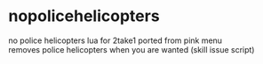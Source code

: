 # nopolicehelicopters
no police helicopters lua for 2take1 ported from pink menu\
removes police helicopters when you are wanted (skill issue script)
